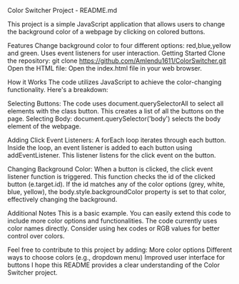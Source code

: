 Color Switcher Project - README.md

This project is a simple JavaScript application that allows users to change the background color of a webpage by clicking on colored buttons.

Features
Change background color to four different options: red,blue,yellow and green.
Uses event listeners for user interaction.
Getting Started
Clone the repository:
git clone https://github.com/Amlendu1611/ColorSwitcher.git
Open the HTML file:
Open the index.html file in your web browser.

How it Works
The code utilizes JavaScript to achieve the color-changing functionality. Here's a breakdown:

Selecting Buttons:
The code uses document.querySelectorAll to select all elements with the class button. This creates a list of all the buttons on the page.
Selecting Body:
document.querySelector('body') selects the body element of the webpage.

Adding Click Event Listeners:
A forEach loop iterates through each button. Inside the loop, an event listener is added to each button using addEventListener. 
This listener listens for the click event on the button.

Changing Background Color:
When a button is clicked, the click event listener function is triggered. This function checks the id of the clicked button (e.target.id).
If the id matches any of the color options (grey, white, blue, yellow), the body.style.backgroundColor property is set to that color, effectively changing the background.

Additional Notes
This is a basic example. You can easily extend this code to include more color options and functionalities.
The code currently uses color names directly. Consider using hex codes or RGB values for better control over colors.

Feel free to contribute to this project by adding:
More color options
Different ways to choose colors (e.g., dropdown menu)
Improved user interface for buttons
I hope this README provides a clear understanding of the Color Switcher project.







